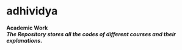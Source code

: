 # adhividya
**Academic Work**<br />
***The Repository stores all the codes of different courses and their explanations.***
